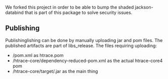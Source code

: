 We forked this project in order to be able to bump the shaded jackson-databind that is part of this package to solve security issues.

## Publishing

Publishinglishing can be done by manually uploading jar and pom files. The published artifacts are part of libs_release.
The files requiring uploading:
- /pom.xml as htrace.pom
- /htrace-core/dependency-reduced-pom.xml as the actual htrace-core4 pom
- /htrace-core/target/<package>.jar as the main thing

